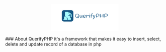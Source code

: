 <p align="center">
  <img src="img/querify.PNG" alt="QuerifyPHP">
</p>
### About QuerifyPHP
it's a framework that makes it easy to insert, select, delete and update record of a database in php

